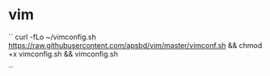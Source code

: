# vim

``
curl -fLo ~/vimconfig.sh https://raw.githubusercontent.com/apsbd/vim/master/vimconf.sh && chmod +x vimconfig.sh && vimconfig.sh

``
